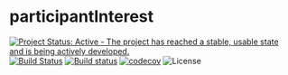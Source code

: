 # participantInterest

[![Project Status: Active - The project has reached a stable, usable state and is being actively developed.](http://www.repostatus.org/badges/latest/active.svg)](http://www.repostatus.org/#active) [![Build Status](https://travis-ci.org/aberWARU/participantInterest.svg?branch=master)](https://travis-ci.org/aberWARU/participantInterest) [![Build status](https://ci.appveyor.com/api/projects/status/562hhs27ymfp3y94/branch/master?svg=true)](https://ci.appveyor.com/project/wilsontom/participantinterest/branch/master) [![codecov](https://codecov.io/gh/aberWARU/participantInterest/branch/master/graph/badge.svg)](https://codecov.io/gh/aberWARU/participantInterest) ![License](https://img.shields.io/badge/license-GNU%20GPL%20v3.0-blue.svg "GNU GPL v3.0")
